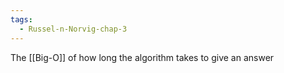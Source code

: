 ```yaml
---
tags:
  - Russel-n-Norvig-chap-3
---
```

The [[Big-O]] of how long the algorithm takes to give an answer
